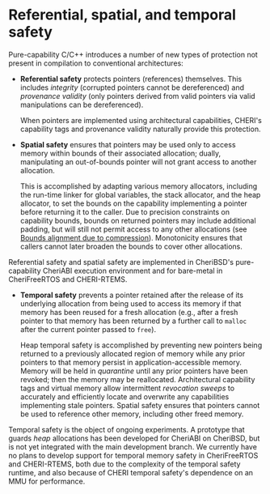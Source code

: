 # Referential, spatial, and temporal safety

Pure-capability C/C++ introduces a number of new types of protection not
present in compilation to conventional architectures:

* **Referential safety** protects pointers (references) themselves.
  This includes *integrity* (corrupted pointers cannot be dereferenced)
  and *provenance validity* (only pointers derived from valid pointers
  via valid manipulations can be dereferenced).

  When pointers are implemented using architectural capabilities, CHERI's
  capability tags and provenance validity naturally provide this protection.

* **Spatial safety** ensures that pointers may be used only to access memory
  within bounds of their associated allocation; dually, manipulating an
  out-of-bounds pointer will not grant access to another allocation.

  This is accomplished by adapting various memory allocators, including the run-time
  linker for global variables, the stack allocator, and the heap allocator,
  to set the bounds on the capability implementing a pointer before returning
  it to the caller.
  Due to precision constraints on capability bounds, bounds on returned
  pointers may include additional padding, but will still not permit access to any
  other allocations (see [Bounds alignment due to
  compression](../apis/bounds-alignment-due-to-compression.html)).
  Monotonicity ensures that callers cannot later broaden the bounds to cover
  other allocations.

Referential safety and spatial safety are implemented in CheriBSD's
pure-capability CheriABI execution environment and for bare-metal in
CheriFreeRTOS and CHERI-RTEMS.

* **Temporal safety** prevents a pointer retained after the release of its
  underlying allocation from being used to access its memory if that memory
  has been reused for a fresh allocation (e.g., after a fresh pointer to that
  memory has been returned by a further call to `malloc` after the
  current pointer passed to `free`).

  Heap temporal safety is accomplished by preventing new pointers being
  returned to a previously allocated region of memory while any prior pointers
  to that memory persist in application-accessible memory.
  Memory will be held in *quarantine* until any prior pointers have
  been revoked; then the memory may be reallocated.
  Architectural capability tags and virtual memory allow intermittent
  *revocation sweeps* to accurately and efficiently locate and
  overwrite any capabilities implementing stale pointers.
  Spatial safety ensures that pointers cannot be used to reference other
  memory, including other freed memory.

Temporal safety is the object of ongoing experiments.
A prototype that guards *heap* allocations has been developed for
CheriABI on CheriBSD, but is not yet integrated with the main development
branch.
We currently have no plans to develop support for temporal memory safety in
CheriFreeRTOS and CHERI-RTEMS, both due to the complexity of the temporal
safety runtime, and also because of CHERI temporal safety's dependence on an
MMU for performance.
